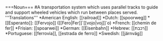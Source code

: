 ===Noun===
#A transportation system which uses parallel tracks to guide and support wheeled vehicles which run between places served.
'''Translations'''
*American English: [[railroad]]
*Dutch: [[spoorweg]]
*[[Esperanto]]: [[Fervojo]] ([[Fero|Fer]]´[[vojo|voj]]´o)
*French: [[chemin de fer]]
*Frisian: [[spoarwei]]
*German: [[Eisenbahn]]
*Hebrew: [[רכבת]]
*Portuguese: [[ferrovia]], [[estrada de ferro]]
*Swedish: [[järnväg]]